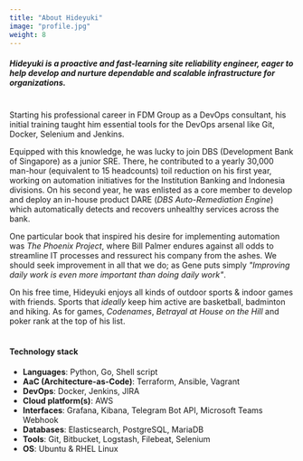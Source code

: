 ```yaml
---
title: "About Hideyuki"
image: "profile.jpg"
weight: 8
---
```


##### Hideyuki is a proactive and fast-learning site reliability engineer, eager to help develop and nurture dependable and scalable infrastructure for organizations. <br>
<br>
Starting his professional career in FDM Group as a DevOps consultant, his initial training taught him essential tools for the DevOps arsenal like Git, Docker, Selenium and Jenkins. <br>

Equipped with this knowledge, he was lucky to join DBS (Development Bank of Singapore) as a junior SRE. There, he contributed to a yearly 30,000 man-hour (equivalent to 15 headcounts) toil reduction on his first year, working on automation initiatives for the Institution Banking and Indonesia divisions. On his second year, he was enlisted as a core member to develop and deploy an in-house product DARE (*DBS Auto-Remediation Engine*) which automatically detects and recovers unhealthy services across the bank. <br>

One particular book that inspired his desire for implementing automation was *The Phoenix Project*, where Bill Palmer endures against all odds to streamline IT processes and ressurect his company from the ashes. We should seek improvement in all that we do; as Gene puts simply *"Improving daily work is even more important than doing daily work"*.<br>

On his free time, Hideyuki enjoys all kinds of outdoor sports & indoor games with friends. Sports that *ideally* keep him active are basketball, badminton and hiking. As for games, *Codenames*, *Betrayal at House on the Hill* and poker rank at the top of his list. <br><br>


#### Technology stack

* **Languages**: Python, Go, Shell script
* **AaC (Architecture-as-Code)**: Terraform, Ansible, Vagrant
* **DevOps**: Docker, Jenkins, JIRA
* **Cloud platform(s)**: AWS
* **Interfaces**: Grafana, Kibana, Telegram Bot API, Microsoft Teams Webhook
* **Databases**: Elasticsearch, PostgreSQL, MariaDB
* **Tools**: Git, Bitbucket, Logstash, Filebeat, Selenium
* **OS**: Ubuntu & RHEL Linux


